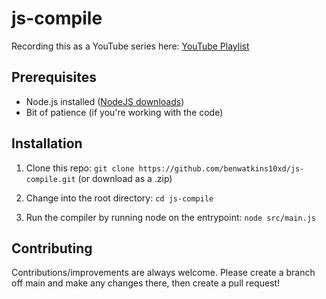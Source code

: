# js-compile

Recording this as a YouTube series here: [YouTube Playlist](https://youtube.com/playlist?list=PLKddWTBxzVCLRCltbWZxCyKm3IqkjEsBw&si=RclBs9DIxojZ3Qwy)

## Prerequisites

- Node.js installed ([NodeJS downloads](https://nodejs.org/en/download))
- Bit of patience (if you're working with the code)

## Installation

1. Clone this repo: `git clone https://github.com/benwatkins10xd/js-compile.git` (or download as a .zip)

2. Change into the root directory: `cd js-compile`

3. Run the compiler by running node on the entrypoint: `node src/main.js`

## Contributing

Contributions/improvements are always welcome. Please create a branch off main and make any changes there, then create a pull request!
